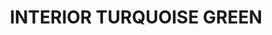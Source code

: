 ---
layout: product
title: "INTERIOR TURQUOISE GREEN"
price: "300" 
desc: "Akrilna boja 17mL"
img_path: "/assets/img/A.MIG-0223.webp"
brand: "AMMO"
available: true
special_offer: false
new: true
soon: false
cat: "020000"
subcat: "020100"
subsubcat: "020101"
sifra: "A.MIG-0223"
popular: false
---